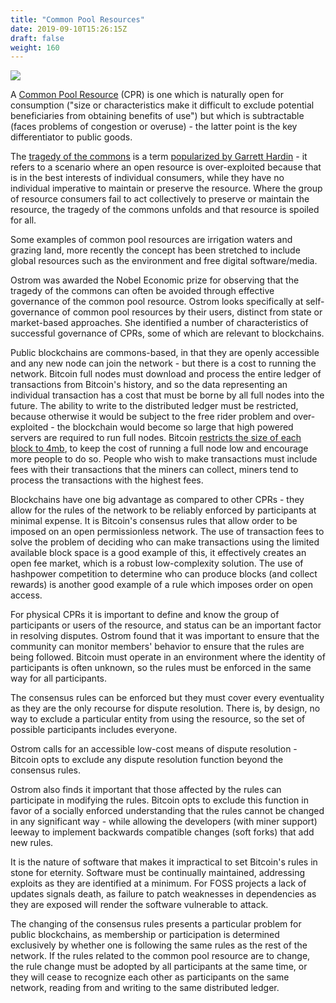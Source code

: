 ```yaml
---
title: "Common Pool Resources"
date: 2019-09-10T15:26:15Z
draft: false
weight: 160
---
```

![](/common-pool-resources.jpg)

A [Common Pool Resource](https://en.wikipedia.org/wiki/Common-pool_resource) (CPR) is one which is naturally open for consumption ("size or characteristics make it difficult to exclude potential beneficiaries from obtaining benefits of use") but which is subtractable (faces problems of congestion or overuse) - the latter point is the key differentiator to public goods. 

The [tragedy of the commons](https://en.wikipedia.org/wiki/Tragedy_of_the_commons) is a term [popularized by Garrett Hardin](http://science.sciencemag.org/content/sci/162/3859/1243.full.pdf) - it refers to a scenario where an open resource is over-exploited because that is in the best interests of individual consumers, while they have no individual imperative to maintain or preserve the resource. Where the group of resource consumers fail to act collectively to preserve or maintain the resource, the tragedy of the commons unfolds and that resource is spoiled for all.

Some examples of common pool resources are irrigation waters and grazing land, more recently the concept has been stretched to include global resources such as the environment and free digital software/media.

Ostrom was awarded the Nobel Economic prize for observing that the tragedy of the commons can often be avoided through effective governance of the common pool resource. Ostrom looks specifically at self-governance of common pool resources by their users, distinct from state or market-based approaches. She identified a number of characteristics of successful governance of CPRs, some of which are relevant to blockchains.

Public blockchains are commons-based, in that they are openly accessible and any new node can join the network - but there is a cost to running the network. Bitcoin full nodes must download and process the entire ledger of transactions from Bitcoin's history, and so the data representing an individual transaction has a cost that must be borne by all full nodes into the future. The ability to write to the distributed ledger must be restricted, because otherwise it would be subject to the free rider problem and over-exploited - the blockchain would become so large that high powered servers are required to run full nodes. Bitcoin [restricts the size of each block to 4mb](https://medium.com/@jimmysong/understanding-SegWit-block-size-fd901b87c9d4), to keep the cost of running a full node low and encourage more people to do so. People who wish to make transactions must include fees with their transactions that the miners can collect, miners tend to process the transactions with the highest fees.

Blockchains have one big advantage as compared to other CPRs - they allow for the rules of the network to be reliably enforced by participants at minimal expense. It is Bitcoin's consensus rules that allow order to be imposed on an open permissionless network. The use of transaction fees to solve the problem of deciding who can make transactions using the limited available block  space is a good example of this, it effectively creates an open fee market, which is a robust low-complexity solution. The use of hashpower competition to determine who can produce blocks (and collect rewards) is another good example of a rule which imposes order on open access.

For physical CPRs it is important to define and know the group of participants or users of the resource, and status can be an important factor in resolving disputes. Ostrom found that it was important to ensure that the community can monitor members' behavior to ensure that the rules are being followed. Bitcoin must operate in an environment where the identity of participants is often unknown, so the rules must be enforced in the same way for all participants.

The consensus rules can be enforced but they must cover every eventuality as they are the only recourse for dispute resolution. There is, by design, no way to exclude a particular entity from using the resource, so the set of possible participants includes everyone. 

Ostrom calls for an accessible low-cost means of dispute resolution - Bitcoin opts to exclude any dispute resolution function beyond the consensus rules.

Ostrom also finds it important that those affected by the rules can participate in modifying the rules. Bitcoin opts to exclude this function in favor of a socially enforced understanding that the rules cannot be changed in any significant way - while allowing the developers (with miner support) leeway to implement backwards compatible changes (soft forks) that add new rules. 

It is the nature of software that makes it impractical to set Bitcoin's rules in stone for eternity. Software must be continually maintained, addressing exploits as they are identified at a minimum. For FOSS projects a lack of updates signals death, as failure to patch weaknesses in dependencies as they are exposed will render the software vulnerable to attack.

The changing of the consensus rules presents a particular problem for public blockchains, as membership or participation is determined exclusively by whether one is following the same rules as the rest of the network. If the rules related to the common pool resource are to change, the rule change must be adopted by all participants at the same time, or they will cease to recognize each other as participants on the same network, reading from and writing to the same distributed ledger.